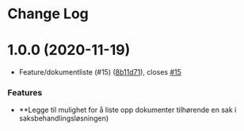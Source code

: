 # Change Log

# 1.0.0 (2020-11-19)


* Feature/dokumentliste (#15) ([8b11d71](https://github.com/navikt/familie-felles-frontend/commit/8b11d71e2fe84342e5c2310a817c6631e379f1bc)), closes [#15](https://github.com/navikt/familie-felles-frontend/issues/15)

### Features

* **Legge til mulighet for å liste opp dokumenter tilhørende en sak i saksbehandlingsløsningen)
